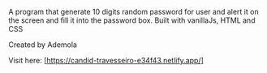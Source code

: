 A program that generate 10 digits random password for user and alert it on the screen and fill it into the password box. 
Built with vanillaJs, HTML and CSS

Created by Ademola

Visit here: [https://candid-travesseiro-e34f43.netlify.app/]